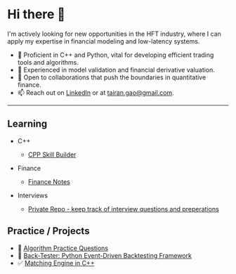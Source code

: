 # Hi there 👋

I'm actively looking for new opportunities in the HFT industry, where I can apply my expertise in financial modeling and low-latency systems.

- 🔭 Proficient in C++ and Python, vital for developing efficient trading tools and algorithms.
- 🌱 Experienced in model validation and financial derivative valuation.
- 👯 Open to collaborations that push the boundaries in quantitative finance.
- 📫 Reach out on [LinkedIn](https://www.linkedin.com/in/tairangao/) or at <tairan.gao@gmail.com>.

---

## Learning

- C++
  - [CPP Skill Builder](https://github.com/GuG-Shadamu/CPPSkillBuilder)

- Finance
  - [Finance Notes](https://github.com/GuG-Shadamu/Finance)

- Interviews
  - [Private Repo - keep track of interview questions and preperations](https://github.com/GuG-Shadamu/job-seeking)


## Practice / Projects

- :date: [Algorithm Practice Questions](https://github.com/GuG-Shadamu/Algorithm)
- :construction: [Back-Tester: Python Event-Driven Backtesting Framework](https://github.com/GuG-Shadamu/back-tester)
- :white_check_mark: [Matching Engine in C++](https://github.com/GuG-Shadamu/MatchingEngine/tree/main)

